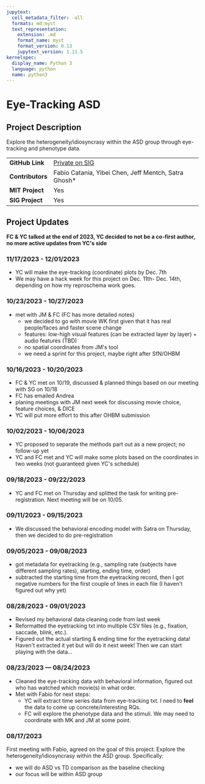 ```yaml
---
jupytext:
  cell_metadata_filter: -all
  formats: md:myst
  text_representation:
    extension: .md
    format_name: myst
    format_version: 0.13
    jupytext_version: 1.11.5
kernelspec:
  display_name: Python 3
  language: python
  name: python3
---
```


# Eye-Tracking ASD

## Project Description
Explore the heterogeneity/idiosyncrasy within the ASD group through eye-tracking and phenotype data.

| | |
| -------------- | ----------------------------- |
| **GitHub Link**  | [Private on SIG](https://github.com/sensein/eye-tracking-asd) |
| **Contributors**| Fabio Catania, Yibei Chen, Jeff Mentch, Satra Ghosh* |
| **MIT Project**  | Yes |
| **SIG Project**  | Yes |

## Project Updates

**FC & YC talked at the end of 2023, YC decided to not be a co-first author, no more active updates from YC's side**

### 11/17/2023 - 12/01/2023
- YC will make the eye-tracking (coordinate) plots by Dec. 7th
- We may have a hack week for this project on Dec. 11th- Dec. 14th, depending on how my reproschema work goes.

### 10/23/2023 - 10/27/2023
- met with JM & FC (FC has more detailed notes)
  - we decided to go with movie WK first given that it has real people/faces and faster scene change
  - features: low-high visual features (can be extracted layer by layer) + audio features (TBD)
  - no spatial coordinates from JM's tool
  - we need a sprint for this project, maybe right after SfN/OHBM

### 10/16/2023 - 10/20/2023
- FC & YC met on 10/19, discussed & planned things based on our meeting with SG on 10/18
- FC has emailed Andrea
- planing meetings with JM next week for discussing movie choice, feature choices, & DICE
- YC will put more effort to this after OHBM submission

### 10/02/2023 - 10/06/2023
- YC proposed to separate the methods part out as a new project; no follow-up yet
- YC and FC met and YC will make some plots based on the coordinates in two weeks (not guaranteed given YC's schedule)

### 09/18/2023 - 09/22/2023
- YC and FC met on Thursday and splitted the task for writing pre-registration. Next meeting will be on 10/05.

### 09/11/2023 - 09/15/2023
- We discussed the behavioral encoding model with Satra on Thursday, then we decided to do pre-registration

### 09/05/2023 - 09/08/2023
- got metadata for eyetracking (e.g., sampling rate (subjects have different sampling rates), starting, ending time, order)
- subtracted the starting time from the eyetracking record, then I got negative numbers for the first couple of lines in each file (I haven't figured out why yet)

### 08/28/2023 - 09/01/2023
- Revised my behavioral data cleaning code from last week
- Reformatted the eyetracking txt into multiple CSV files (e.g., fixation, saccade, blink, etc.).
- Figured out the actual starting & ending time for the eyetracking data! Haven't extracted it yet but will do it next week! Then we can start playing with the data...

### 08/23/2023 — 08/24/2023
- Cleaned the eye-tracking data with behavioral information, figured out who has watched which movie(s) in what order.
- Met with Fabio for next steps:
  - YC will extract time series data from eye-tracking txt. I need to **feel** the data to come up concrete/interesting RQs. 
  - FC will explore the phenotype data and the stimuli. We may need to coordinate with MK and JM at some point.

### 08/17/2023
First meeting with Fabio, agreed on the goal of this project: Explore the heterogeneity/idiosyncrasy within the ASD group. Specifically:
- we will do ASD vs TD comparison as the baseline checking
- our focus will be within ASD group



